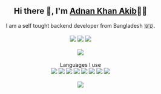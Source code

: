 <h2 align="center">Hi there 👋, I'm <a href="https://github.com/adnankhanakib/">Adnan Khan Akib</a>👨‍💻</h2>
<p align="center">  
  I am a self tought backend developer from Bangladesh 🇧🇩.<br><br>
   <a href="https://facebook.com/akibkhan007"><img src="https://img.shields.io/badge/Facebook-1877F2?style=for-the-badge&logo=facebook&logoColor=white"></a>
  <a href="https://instagram.com/adnankhanaki"><img src="https://img.shields.io/badge/Instagram-E4405F?style=for-the-badge&logo=instagram&logoColor=white"></a>
  <a href="https://www.hackerrank.com/adnankhanakib"><img src="https://img.shields.io/badge/-Hackerrank-2EC866?style=for-the-badge&logo=HackerRank&logoColor=white"></a>
  <br><br>
  <a href="https://github.com/adnankhanakib/"><img src="https://github-readme-stats.vercel.app/api?username=adnankhanakib&show_icons=true&count_private=true&theme=dark"></a>
  <br><br>
  Languages I use<br>
  <a href="#"><img src="https://img.shields.io/badge/HTML5-E34F26?style=for-the-badge&logo=html5&logoColor=white"></a>
  <a href="#"><img src="https://img.shields.io/badge/CSS3-1572B6?style=for-the-badge&logo=css3&logoColor=white"></a>
  <a href="#"><img src="https://img.shields.io/badge/C-00599C?style=for-the-badge&logo=c&logoColor=white"></a>
  <a href="#"><img src="https://img.shields.io/badge/PHP-777BB4?style=for-the-badge&logo=php&logoColor=whiten"></a>
  <a href="#"><img src="https://img.shields.io/badge/json-5E5C5C?style=for-the-badge&logo=json&logoColor=white"></a>
  <a href="#"><img src="https://img.shields.io/badge/Node.JS-68a603?style=for-the-badge&logo=node.js&logoColor=white"></a>
  <a href="#"><img src="https://img.shields.io/badge/Python-FFD43B?style=for-the-badge&logo=python&logoColor=darkgreen"></a>
  <a href="#"><img src="https://img.shields.io/badge/Python-FFD43B?style=for-the-badge&logo=python&logoColor=darkgreen"></a>
  <br><br>
  <img src="https://visitor-badge.glitch.me/badge?page_id=page.id">
</p>

<!-- <details>
  <summary>🙋🏼‍♂️ About me</summary>
  <p>
  <h2>📑Education</h2>
    <ul>
      <li>
          🎓 Secondary School Certificate (SSC - 10th grade)<br>
          🏫 Institute: Motijheel Model School & College<br>
          🗓️ Session: 2020
      </li><br>
      <li>
          🎓 Higher Secondary Certificate (HSC - 12th grade)<br>
          🏫 Institute: Ideal College, Dhanmondi<br>
          🗓️ Session: 2020-2021
      </li>
    </ul>
  <h2>💻Experience</h2>
  I started learning programming when I was in 5th grade.<br><br>
    <ul>
      <li>
          🏫 Backend Developer<br>
          🗓️ 2020-Present
          📍 GOTMYHOST<br>
      </li><br>
      <li>
          🏫 Software Engineer<br>
          🗓️ 2017-2018
          📍 InFusion Technologies, Dhaka<br>
      </li>
    </ul>
  </p>
</details> -->

<!--   [![Facebook](https://img.shields.io/badge/Facebook-1877F2?style=for-the-badge&logo=facebook&logoColor=white)](https://facebook.com/akibkhan007)
  [![Instagram](https://img.shields.io/badge/Instagram-E4405F?style=for-the-badge&logo=instagram&logoColor=white)](https://instagram.com/adnankhanakib)
  [![Hackerrank](https://img.shields.io/badge/-Hackerrank-2EC866?style=for-the-badge&logo=HackerRank&logoColor=white)](https://www.hackerrank.com/adnankhanakib) -->
